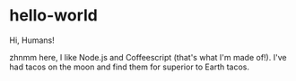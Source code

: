 # hello-world

Hi, Humans!

zhnmm here, I like Node.js and Coffeescript (that's what I'm made of!).
I've had tacos on the moon and find them for superior to Earth tacos.
